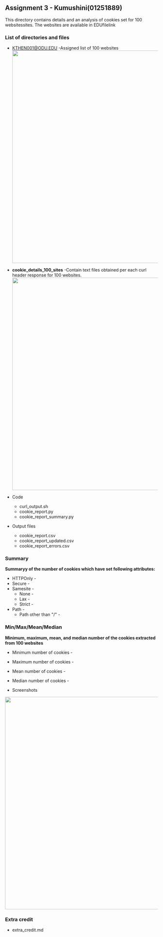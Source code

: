 ## Assignment 3 - Kumushini(01251889)

This directory contains details and an analysis of cookies set for 100 websitessites.
The websites are available in EDUfilelink

### List of directories and files

  * KTHEN001@ODU.EDU
    -Assigned list of 100 websites
  <kbd><img src="Screenshots/Screenshot_of_home_page.png" width="700" ></kbd>

  * **cookie_details_100_sites**
    -Contain text files obtained per each curl header response for 100 websites.
  <kbd><img src="Screenshots/Screenshot_of_home_page.png" width="700" ></kbd>

* Code
  * curl_output.sh
  * cookie_report.py
  * cookie_report_summary.py

* Output files

  * cookie_report.csv
  * cookie_report_updated.csv
  * cookie_report_errors.csv

### Summary
**Summaryy of the number of cookies which have set following attributes:**
* HTTPOnly -
* Secure -
* Samesite -
  * None -
  * Lax -
  * Strict -
* Path -
  * Path other than "/" -

### Min/Max/Mean/Median
**Minimum, maximum, mean, and median number of the cookies extracted from 100 websites**
  * Minimum number of cookies -
  * Maximum number of cookies -
  * Mean number of cookies -
  * Median number of cookies -

* Screenshots 

<kbd><img src="Screenshots/Screenshot_of_home_page.png" width="700" ></kbd>

### Extra credit
* extra_credit.md

  









  
